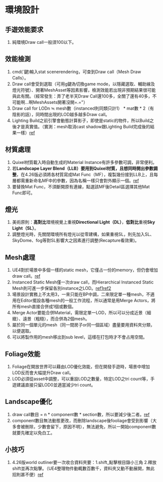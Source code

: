 # 環境設計

## 手遊效能要求 
1. 純環境Draw call一般須100以下。

## 效能檢測
1. cmd(`鍵)輸入stat scenerendering，可查到Draw call（Mesh Draw Calls）。
2. Draw call會受到選取（可用g鍵為切換game mode，以隱藏選取、輔助線及燈光符號）、開著MeshAsset等因素影響，檢測效能若出現非預期結果很可能與此有關。（經常發生：弄了老半天Draw Call還100多，全關了還有40多，不可能啊...啊MeshAssets開著沒開=.="）
3. Draw call for LODn ≒ mesh數（instanced則同類只計1） * mat數 * 2（有陰影的話），同時間出現的LOD越多越多Draw call。
4. Lighting Build之前引擎會動態計算影子，即使是static的物件，所以Build之後才是真實值。（實測：mesh取消cast shadow跟Lighting Build完成後的結果一樣）[ref](https://forums.unrealengine.com/development-discussion/content-creation/116237-foliage-tool-and-draw-calls)

## 材質處理
1. Quixel材質載入時自動生成的Material Instance有許多參數可調，非常便利。
2. 若**Landscape Layer Blend（LLB）要用到Quixel材質，且想同時開出參數調整**，在4.26版必須將各材質寫成Mat Func（MF），複製幾份接到LLB上，且每層都需重新命名MF中的參數，因為名稱一樣只會對外顯示一個。[ref](https://www.youtube.com/watch?v=esuOUHfRjsE&ab_channel=MR3D-Dev)
3. 要替換Mat Func，不須斷開原有連線，點選該MF後Detail區選擇其他Mat Func即可。

## 燈光
1. 美術原則：**高對比**環境視覺上重視**Directional Light（DL）**，**低對比**重視**Sky Light（SL）**。
2. 調整燈光時，先關閉環境所有燈光以從零建構，如果重視SL，則先加入SL、SkyDome、fog等對SL影響大之因素進行調整(Recapture看效果)。

## Mesh處理
1. UE4對於場景中多個一樣的static mesh，它僅占一份的memory，但仍會增加draw call。[ref](https://forums.unrealengine.com/development-discussion/architectural-and-design-visualization/86096-static-mesh-instancing)
2. Instanced Static Mesh僅一次draw call，而Hierarchical Instanced Static Mesh則可進一步保留各別instance之LOD。[ref1](https://www.youtube.com/watch?v=oMIbV2rQO4k&ab_channel=TechArtAid)[ref2](https://answers.unrealengine.com/questions/178414/difference-between-instanced-static-mesh-component.html)
3. 場景設計實務上不太用3，一來只能在BP中調，二來限定單一種mesh，不適用在Editor擺設各種mesh的一般工作流程，所以通常是用Merge Actors，將所有mesh直接合併成1個或數個。
4. Merge Actor要能合併Material，需限定單一LOD，所以可以分成近景（細緻）、遠景（粗糙），而合併為2個mesh。
5. 屬於同一個單元的mesh（同一間房子or同一個區域）盡量要用資料夾分類，以便選取。
6. 可以將製作用的mesh移出到sub level，這樣在打包時才不會占用空間。

## Foliage效能
1. Foliage在開放世界可以藉由LOD優化效能，但在開發手遊時，場景中增加LOD反而會大幅提升Draw call。
2. LOD必須從asset中調整，可以重設LOD之數量，特定LOD之tri count等，手遊建議直接只留LOD0並適當減少tri count。

## Landscape優化
1. draw call數目 = n * component數 * section數，所以要減少後二者。[ref](https://zhuanlan.zhihu.com/p/80663129)
2. component數目無法動態更改，而刪除landscape後fooliage會受到影響（大多會被刪除，少數會留下，原因不明），無法避免，所以一開始component數就要先確定以免白工。

## 小技巧
1. 4.26版world outliner要一次收合資料夾要：1.shift_點擊根目錄小三角 2.釋放shift並再次點擊。（UE4整理物件動輒數百數千，資料夾又動不動展開，無此招則甚不便）[ref](https://forums.unrealengine.com/development-discussion/content-creation/59836-how-to-keep-closed-the-folders-in-world-outliner)